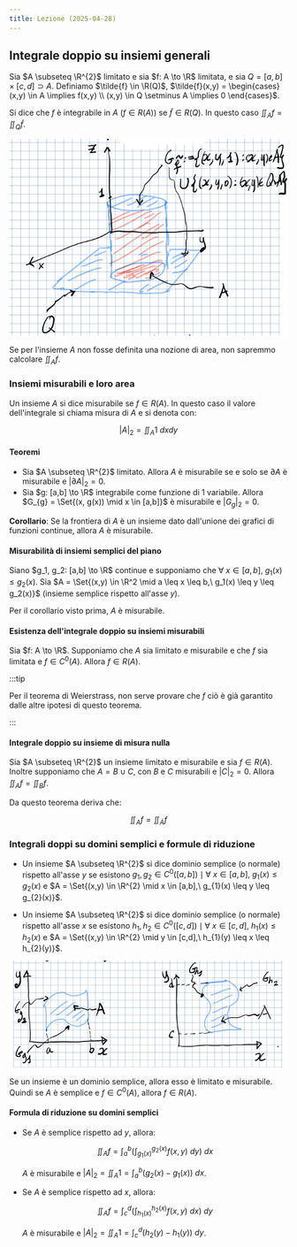 ```yaml
---
title: Lezione (2025-04-28)
---
```


## Integrale doppio su insiemi generali

Sia $A \subseteq \R^{2}$ limitato e sia $f: A \to \R$ limitata, e sia
$Q = [a,b] \times [c,d] \supset A$. Definiamo $\tilde{f} \in \R(Q)$,
$\tilde{f}(x,y) = \begin{cases} (x,y) \in A \implies f(x,y) \\ (x,y) \in Q \setminus A \implies 0 \end{cases}$.

Si dice che $f$ è integrabile in $A$ ($f \in  R(A)$) se $\tilde{f} \in R(Q)$. In
questo caso $\iint_{A} f = \iint_{Q} \tilde{f}$.

![Integrale di una funzione su un insieme non rettangolare](../../../../../images/integrale-su-insieme-non-rettangolare.png)

Se per l'insieme $A$ non fosse definita una nozione di area, non sapremmo
calcolare $\iint_{A} f$.

### Insiemi misurabili e loro area

Un insieme $A$ si dice misurabile se $f \in R(A)$. In questo caso il valore
dell'integrale si chiama misura di $A$ e si denota con:

$$
|A|_{2} = \iint_{A} 1\ dx dy
$$

#### Teoremi

- Sia $A \subseteq \R^{2}$ limitato. Allora $A$ è misurabile se e solo se
  $\partial A$ è misurabile e $| \partial A |_{2} = 0$.
- Sia $g: [a,b] \to \R$ integrabile come funzione di 1 variabile. Allora
  $G_{g} = \Set{(x, g(x)) \mid x \in [a,b]}$ è misurabile e $|G_{g}|_{2} = 0$.

**Corollario**: Se la frontiera di $A$ è un insieme dato dall'unione dei grafici
di funzioni continue, allora $A$ è misurabile.

#### Misurabilità di insiemi semplici del piano

Siano $g_1, g_2: [a,b] \to \R$ continue e supponiamo che
$\forall\ x \in [a,b],\ g_1(x) \leq g_2(x)$. Sia
$A = \Set{(x,y) \in \R^2 \mid a \leq x \leq b,\ g_1(x) \leq y \leq g_2(x)}$
(insieme semplice rispetto all'asse $y$).

Per il corollario visto prima, $A$ è misurabile.

#### Esistenza dell'integrale doppio su insiemi misurabili

Sia $f: A \to \R$. Supponiamo che $A$ sia limitato e misurabile e che $f$ sia
limitata e $f \in C^{0}(A)$. Allora $f \in R(A)$.

:::tip

Per il teorema di Weierstrass, non serve provare che $f$ ciò è già garantito
dalle altre ipotesi di questo teorema.

:::

#### Integrale doppio su insieme di misura nulla

Sia $A \subseteq \R^{2}$ un insieme limitato e misurabile e sia $f \in R(A)$.
Inoltre supponiamo che $A = B \cup C$, con $B$ e $C$ misurabili e $|C|_{2} = 0$.
Allora $\iint_{A} f = \iint_{B} f$.

Da questo teorema deriva che:

$$
\iint_{A} f = \iint_{\dot{A}} f
$$

### Integrali doppi su domini semplici e formule di riduzione

- Un insieme $A \subseteq \R^{2}$ si dice dominio semplice (o normale) rispetto
  all'asse $y$ se esistono
  $g_{1}, g_{2} \in C^{0}([a,b]) \mid \forall\ x \in [a,b],\ g_{1}(x) \leq g_{2}(x)$
  e
  $A = \Set{(x,y) \in \R^{2} \mid x \in [a,b],\ g_{1}(x) \leq y \leq g_{2}(x)}$.

- Un insieme $A \subseteq \R^{2}$ si dice dominio semplice (o normale) rispetto
  all'asse $x$ se esistono
  $h_{1}, h_{2} \in C^{0}([c,d]) \mid \forall\ x \in [c,d],\ h_{1}(x) \leq h_{2}(x)$
  e
  $A = \Set{(x,y) \in \R^{2} \mid y \in [c,d],\ h_{1}(y) \leq x \leq h_{2}(y)}$.

![Esempi di insiemi semplici](../../../../../images/insiemi-semplici.png)

Se un insieme è un dominio semplice, allora esso è limitato e misurabile. Quindi
se $A$ è semplice e $f \in C^{0}(A)$, allora $f \in R(A)$.

#### Formula di riduzione su domini semplici

- Se $A$ è semplice rispetto ad $y$, allora:

  $$
  \iint_{A} f = \int_{a}^{b} \left( \int_{g_{1}(x)}^{g_{2}(x)} f(x,y)\ dy \right)\ dx
  $$

  $A$ è misurabile e
  $|A|_{2} = \iint_{A} 1 = \int_{a}^{b} \left( g_{2}(x) - g_{1}(x) \right)\ dx$.

- Se $A$ è semplice rispetto ad $x$, allora:

  $$
  \iint_{A} f = \int_{c}^{d} \left( \int_{h_{1}(x)}^{h_{2}(x)} f(x,y)\ dx \right)\ dy
  $$

  $A$ è misurabile e
  $|A|_{2} = \iint_{A} 1 = \int_{c}^{d} \left( h_{2}(y) - h_{1}(y) \right)\ dy$.
